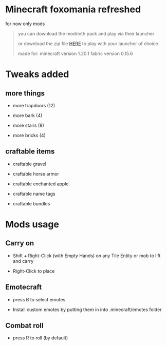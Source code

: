 # Minecraft foxomania refreshed

for now only mods

> you can download the modrinth pack and play via their launcher
> 
> or download the zip file [HERE](https://drive.google.com/file/d/1Xg_p3ZuIv0qIy72iOP1HMRlQ9LUocgrV/view?usp=sharing) to play with your launcher of choice.
>
> made for:
> minecraft version 1.20.1
> fabric version 0.15.6


# Tweaks added

## more things

- more trapdoors (12)

- more bark (4)

- more stairs (8)

- more bricks (4)


## craftable items

- craftable gravel

- craftable horse armor

- craftable enchanted apple

- craftable name tags

- craftable bundles

# Mods usage

## Carry on

- Shift + Right-Click (with Empty Hands) on any Tile Entity or mob to lift and carry

- Right-Click to place

## Emotecraft

- press B to select emotes

- Install custom emotes by putting them in into .minecraft/emotes folder


## Combat roll

- press R to roll (by default)
